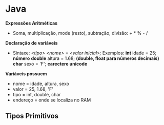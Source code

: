 # Java

**Expressões Aritméticas**
- Soma, multiplicação, mode (resto), subtração, divisão: + * % - /

**Declaração de variáveis**
- Sintaxe: *<*tipo*>* *<*nome*>* = *<*valor inicial*>;*
Exemplos:
**int** idade = 25; **número**
**double** altura = 1.68; **(double, float para números decimais)**
**char** sexo = 'F'; **carectere unicode**

**Variáveis possuem**
- nome = idade, altura, sexo
- valor = 25, 1.68, 'F'
- tipo = int, double, char
- endereço = onde se localiza no RAM

## Tipos Primitivos

